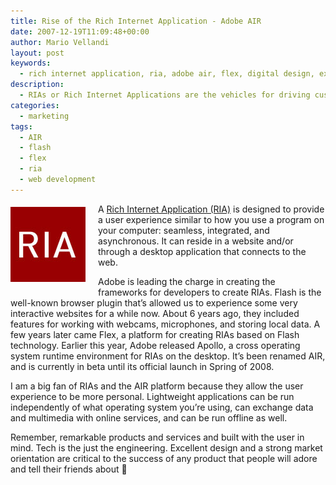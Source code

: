 ```yaml
---
title: Rise of the Rich Internet Application - Adobe AIR
date: 2007-12-19T11:09:48+00:00
author: Mario Vellandi
layout: post
keywords:
  - rich internet application, ria, adobe air, flex, digital design, experience design, flash, interactive marketing
description:
  - RIAs or Rich Internet Applications are the vehicles for driving customized online experiences in and outside the browser. Adobe AIR is the driving force
categories:
  - marketing
tags:
  - AIR
  - flash
  - flex
  - ria
  - web development
---
```

<img class="alignleft" style="margin: 5px 20px 10px 0pt; float: left;" src="../images/wp-content/uploads/2008/03/ria.jpg" alt="rich internet application" />A [Rich Internet Application (RIA)](http://en.wikipedia.org/wiki/Rich_Internet_application "Wikipedia article on Rich Internet Applications") is designed to provide a user experience similar to how you use a program on your computer: seamless, integrated, and asynchronous. It can reside in a website and/or through a desktop application that connects to the web.

Adobe is leading the charge in creating the frameworks for developers to create RIAs. Flash is the well-known browser plugin that&#8217;s allowed us to experience some very interactive websites for a while now. About 6 years ago, they included features for working with webcams, microphones, and storing local data. A few years later came Flex, a platform for creating RIAs based on Flash technology. Earlier this year, Adobe released Apollo, a cross operating system runtime environment for RIAs on the desktop. It&#8217;s been renamed AIR, and is currently in beta until its official launch in Spring of 2008.

I am a big fan of RIAs and the AIR platform because they allow the user experience to be more personal. Lightweight applications can be run independently of what operating system you&#8217;re using, can exchange data and multimedia with online services, and can be run offline as well.

Remember, remarkable products and services and built with the user in mind. Tech is the just the engineering. Excellent design and a strong market orientation are critical to the success of any product that people will adore and tell their friends about 🙂
